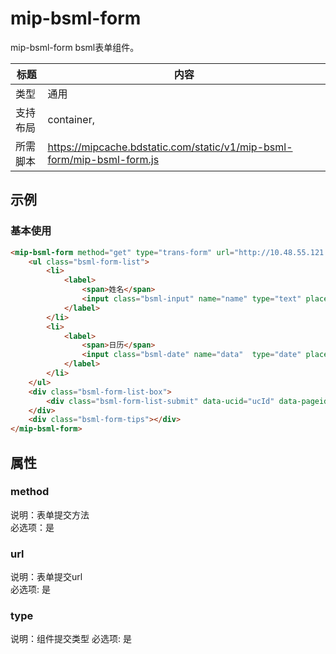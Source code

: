 # mip-bsml-form

mip-bsml-form bsml表单组件。

标题|内容
----|----
类型|通用
支持布局|container,
所需脚本|https://mipcache.bdstatic.com/static/v1/mip-bsml-form/mip-bsml-form.js

## 示例

### 基本使用

```html
<mip-bsml-form method="get" type="trans-form" url="http://10.48.55.121:8007/feedflow/form/submit">
    <ul class="bsml-form-list">
        <li>
            <label>
                <span>姓名</span>
                <input class="bsml-input" name="name" type="text" placeholder="请输入您的称呼" />
            </label>
        </li>
        <li>
            <label>
                <span>日历</span>
                <input class="bsml-date" name="data"  type="date" placeholder="选择日期" />
            </label>
        </li>
    </ul>
    <div class="bsml-form-list-box">
        <div class="bsml-form-list-submit" data-ucid="ucId" data-pageid="pageId">立即预约</div>
    </div>
    <div class="bsml-form-tips"></div>
</mip-bsml-form>
```


## 属性

### method

说明：表单提交方法  
必选项：是  

### url

说明：表单提交url   
必选项: 是  

### type

说明：组件提交类型
必选项: 是

